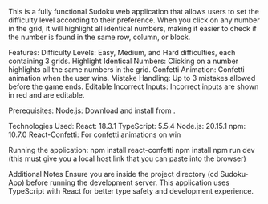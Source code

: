 This is a fully functional Sudoku web application that allows users to set the difficulty level according to their preference. When you click on any number in the grid, it will highlight all identical numbers, making it easier to check if the number is found in the same row, column, or block.

Features:
Difficulty Levels: Easy, Medium, and Hard difficulties, each containing 3 grids.
Highlight Identical Numbers: Clicking on a number highlights all the same numbers in the grid.
Confetti Animation: Confetti animation when the user wins.
Mistake Handling: Up to 3 mistakes allowed before the game ends.
Editable Incorrect Inputs: Incorrect inputs are shown in red and are editable.

Prerequisites:
Node.js: Download and install from [.](https://nodejs.org/en/download/package-manager)

Technologies Used:
React: 18.3.1
TypeScript: 5.5.4
Node.js: 20.15.1
npm: 10.7.0
React-Confetti: For confetti animations on win

Running the application:
npm install react-confetti
npm install
npm run dev (this must give you a local host link that you can paste into the browser)

Additional Notes
Ensure you are inside the project directory (cd Sudoku-App) before running the development server.
This application uses TypeScript with React for better type safety and development experience.
